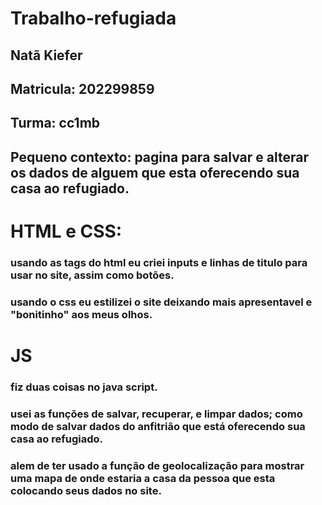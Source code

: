 # Trabalho-refugiada

## Natã Kiefer
## Matricula: 202299859
## Turma: cc1mb


## Pequeno contexto: pagina para salvar e alterar os dados de alguem que esta oferecendo sua casa ao refugiado.

# HTML e CSS:
### usando as tags do html eu criei inputs e linhas de titulo para usar no site, assim como botões.
### usando o css eu estilizei o site deixando mais apresentavel e "bonitinho" aos meus olhos.

# JS
### fiz duas coisas no java script.
### usei as funções de salvar, recuperar, e limpar dados; como modo de salvar dados do anfitrião que está oferecendo sua casa ao refugiado.
### alem de ter usado a função de geolocalização para mostrar uma mapa de onde estaria a casa da pessoa que esta colocando seus dados no site.
